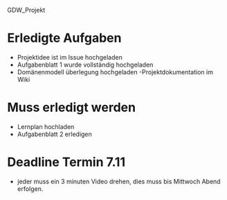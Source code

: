 GDW_Projekt

# Erledigte Aufgaben
- Projektidee ist im Issue hochgeladen
- Aufgabenblatt 1 wurde vollständig hochgeladen
- Domänenmodell überlegung hochgeladen
-Projektdokumentation im Wiki

# Muss erledigt werden
- Lernplan hochladen
- Aufgabenblatt 2 erledigen 

# Deadline Termin 7.11
- jeder muss ein 3 minuten Video drehen, dies muss bis Mittwoch Abend erfolgen. 
